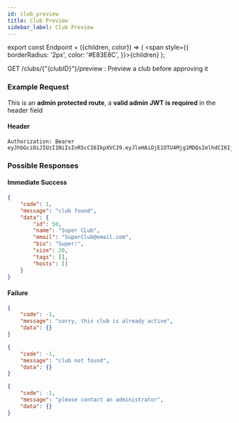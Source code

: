 ```yaml
---
id: club_preview
title: Club Preview
sidebar_label: Club Preview
---
```


export const Endpoint = ({children, color}) => ( <span style={{
      borderRadius: '2px',
      color: '#E83E8C',
    }}>{children}</span> );

<Endpoint>GET /clubs/{"{clubID}"}/preview </Endpoint>: Preview a club before approving it


### Example Request
This is an **admin protected route**, a **valid admin JWT is required** in the header field

#### Header
```
Authorization: Bearer eyJhbGciOiJIUzI1NiIsInR5cCI6IkpXVCJ9.eyJleHAiOjE1OTU4Mjg1MDQsImlhdCI6IjIwMjAtMDctMjdUMDE6MzY6NDQuNDYwMTkyOS0wNDowMCIsInN1YiI6ImFkbWluIn0.jfC8lgQEcEQxUaG0mNibzeX5BD1uUQ7wQdM0LhxHrBQ
```

### Possible Responses
#### Immediate Success
```json
{
    "code": 1,
    "message": "club found",
    "data": {
        "id": 50,
        "name": "Super CLub",
        "email": "SuperClub@email.com",
        "bio": "Super!",
        "size": 20,
        "tags": [],
        "hosts": []
    }
}
```
#### Failure
```json
{
	"code": -1,
	"message": "sorry, this club is already active",
	"data": {}
}
```
```json
{
	"code": -1,
	"message": "club not found",
	"data": {}
}
```
```json
{
	"code": -1,
	"message": "please contact an administrator",
	"data": {}
}
```

